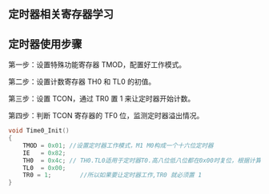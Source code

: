 ## 定时器相关寄存器学习

## 定时器使用步骤

第一步：设置特殊功能寄存器 TMOD，配置好工作模式。

第二步：设置计数寄存器 TH0 和 TL0 的初值。

第三步：设置 TCON，通过 TR0 置 1 来让定时器开始计数。

第四步：判断 TCON 寄存器的 TF0 位，监测定时器溢出情况。

```c
void Time0_Init()
{
	TMOD = 0x01; //设置定时器工作模式，M1 M0构成一个十六位定时器
	IE 	 = 0x82;
	TH0  = 0x4c; // TH0.TL0适用于定时器T0.高八位低八位都在0x00时复位，根据计算，设置高位初始值0x4c,定时器复位时间大概为50ms
	TL0  = 0x00;	
	TR0 = 1;		//所以如果要让定时器工作,TR0 就必须置 1
}
```
